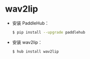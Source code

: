 # wav2lip
* 安装 PaddleHub：

    ```bash
    $ pip install --upgrade paddlehub
    ```

* 安装 wav2lip：

    ```bash
    $ hub install wav2lip
    ```

